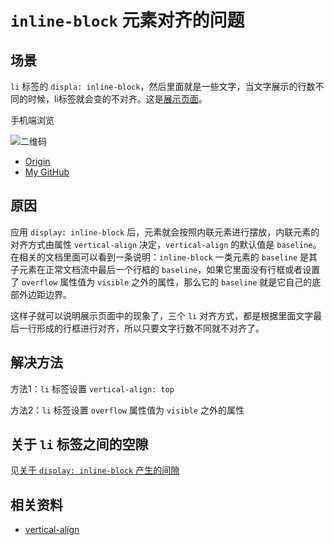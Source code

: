 # `inline-block` 元素对齐的问题
## 场景
`li` 标签的 `displa: inline-block`，然后里面就是一些文字，当文字展示的行数不同的时候，li标签就会变的不对齐。这是[展示页面](https://xxholic.github.io/lab/lab-css/vertical-align.html)。

手机端浏览

![二维码](https://xxholic.github.io/segment/images/5-1.png)


- [Origin][url-origin]
- [My GitHub][url-my-github]

## 原因
应用 `display: inline-block` 后，元素就会按照内联元素进行摆放，内联元素的对齐方式由属性 `vertical-align` 决定，`vertical-align` 的默认值是 `baseline`。在相关的文档里面可以看到一条说明：`inline-block` 一类元素的 `baseline` 是其子元素在正常文档流中最后一个行框的 `baseline`，如果它里面没有行框或者设置了 `overflow` 属性值为 `visible` 之外的属性，那么它的 `baseline` 就是它自己的底部外边距边界。

这样子就可以说明展示页面中的现象了，三个 `li` 对齐方式，都是根据里面文字最后一行形成的行框进行对齐，所以只要文字行数不同就不对齐了。

## 解决方法
方法1：`li` 标签设置 `vertical-align: top`

方法2：`li` 标签设置 `overflow` 属性值为 `visible` 之外的属性

## 关于 `li` 标签之间的空隙
见[关于 `display: inline-block` 产生的间隙](https://github.com/XXHolic/blog/issues/13)

## 相关资料
- [vertical-align](https://www.w3.org/TR/CSS22/visudet.html#x22)

[url-origin]:https://github.com/XXHolic/segment/issues/7
[url-my-github]:https://github.com/XXHolic

[url-origin]:https://github.com/XXHolic/segment/issues/7
[url-my-github]:https://github.com/XXHolic